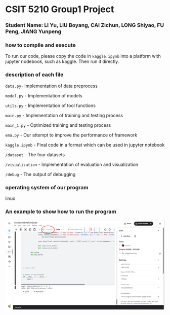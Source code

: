 # CSIT 5210 Group1 Project
### Student Name: LI Yu, LIU Boyang, CAI Zichun, LONG Shiyao, FU Peng, JIANG Yunpeng

### how to compile and execute
To run our code, please copy the code in `kaggle.ipynb` into a platform with jupyter nodebook, such as kaggle.
Then run it directly.

### description of each file
`data.py`- Implementation of data preprocess

`model.py` - Implementation of models

`utils.py` - Implementation of tool functions

`main.py` - Implementation of training and testing process 

`main_1.py` - Optimized training and testing process

`ema.py` - Our attempt to improve the performance of framework

`kaggle.ipynb` - Final code in a format which can be used in jupyter notebook

`/dataset` - The four datasets

`/visualization` - Implementation of evaluation and visualization

`/debug` - The output of debugging

### operating system of our program
linux

### An example to show how to run the program

![img](img.png)